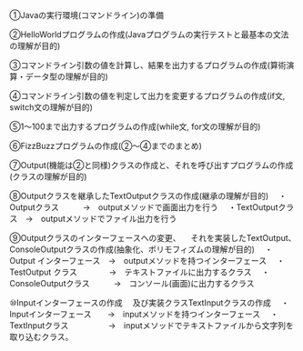 ①Javaの実行環境(コマンドライン)の準備

②HelloWorldプログラムの作成(Javaプログラムの実行テストと最基本の文法の理解が目的)

③コマンドライン引数の値を計算し、結果を出力するプログラムの作成(算術演算・データ型の理解が目的)

④コマンドライン引数の値を判定して出力を変更するプログラムの作成(if文, switch文の理解が目的)

⑤1～100まで出力するプログラムの作成(while文, for文の理解が目的)

⑥FizzBuzzプログラムの作成(②～④までのまとめ)

⑦Output(機能は②と同様)クラスの作成と、それを呼び出すプログラムの作成(クラスの理解が目的)

⑧Outputクラスを継承したTextOutputクラスの作成(継承の理解が目的)
　・Outputクラス　　　→　outputメソッドで画面出力を行う
　・TextOutputクラス　→　outputメソッドでファイル出力を行う

⑨Outputクラスのインターフェースへの変更、
　それを実装したTextOutput、ConsoleOutputクラスの作成(抽象化、ポリモフィズムの理解が目的)
　・Output インターフェース　→　outputメソッドを持つインターフェース
　・TestOutput クラス　　　　→　テキストファイルに出力するクラス
　・ConsoleOutputクラス　　　→　コンソール(画面)に出力するクラス

⑩Inputインターフェースの作成
　及び実装クラスTextInputクラスの作成
　・Inputインターフェース　　→　inputメソッドを持つインターフェース
　・TextInputクラス　　　　　→　inputメソッドでテキストファイルから文字列を取り込むクラス。